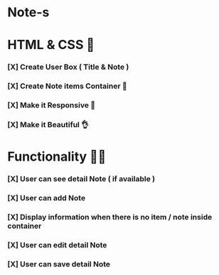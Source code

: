 # Note-s

# HTML & CSS 📕 

### [X] Create User Box ( Title & Note )

### [X] Create Note items Container 🍱

### [X] Make it Responsive 📳

### [X] Make it Beautiful 👌

# Functionality 🐱‍👤

### [X] User can see detail Note ( if available )

### [X] User can add Note

### [X] Display information when there is no item / note inside container

### [X] User can edit detail Note

### [X] User can save detail Note
